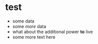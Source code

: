 test
====
* some data
* some *more* data
* what about the additional power **to** live
* some more text here
